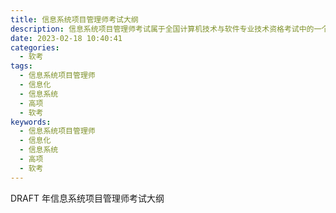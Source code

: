 ```yaml
---
title: 信息系统项目管理师考试大纲
description: 信息系统项目管理师考试属于全国计算机技术与软件专业技术资格考试中的一个高级考试。
date: 2023-02-18 10:40:41
categories:
  - 软考
tags:
  - 信息系统项目管理师
  - 信息化
  - 信息系统
  - 高项
  - 软考
keywords:
  - 信息系统项目管理师
  - 信息化
  - 信息系统
  - 高项
  - 软考
---
```


DRAFT 年信息系统项目管理师考试大纲
